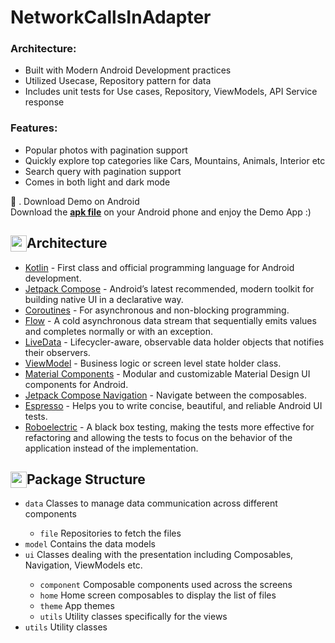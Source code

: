 # NetworkCallsInAdapter

### Architecture:
<ul>
  <li>Built with Modern Android Development practices</li>
  <li>Utilized Usecase, Repository pattern for data</li>
  <li>Includes unit tests for Use cases, Repository, ViewModels, API Service response</li>
</ul>

### Features:
<ul>
  <li>Popular photos with pagination support</li>
  <li>Quickly explore top categories like Cars, Mountains, Animals, Interior etc</li>
  <li>Search query with pagination support</li>
  <li>Comes in both light and dark mode</li>
</ul>

🔭 . Download Demo on Android <br />
Download the <a href="mailto:wajahatjawaid@gmail.com"><b>apk file</b></a> on your Android phone and enjoy the Demo App :) 

<h2> <img src="https://cdn-icons-png.flaticon.com/128/675/675579.png"
  width="26"
  height="26"
  style="float:left;">
Architecture</h2>

<ul>
  <li><a href="https://kotlinlang.org/">Kotlin</a> - First class and official programming language for Android development.</li>
  <li><a href="https://kotlinlang.org/">Jetpack Compose</a> - Android’s latest recommended, modern toolkit for building native UI in a declarative way.</li>
  <li><a href="https://kotlinlang.org/docs/coroutines-overview.html">Coroutines</a> - For asynchronous and non-blocking programming.</li>
  <li><a href="https://developer.android.com/kotlin/flow">Flow</a> - A cold asynchronous data stream that sequentially emits values and completes normally or with an exception.</li>
  <li><a href="https://developer.android.com/topic/libraries/architecture/livedata">LiveData</a> - Lifecycler-aware, observable data holder objects that notifies their observers.</li>
  <li><a href="https://developer.android.com/topic/libraries/architecture/viewmodel">ViewModel</a> - Business logic or screen level state holder class.</li>
  <li><a href="https://github.com/material-components/material-components-android">Material Components</a> - Modular and customizable Material Design UI components for Android.</li>
  <li><a href="https://developer.android.com/jetpack/compose/navigation">Jetpack Compose Navigation</a> - Navigate between the composables.</li>
  <li><a href="https://developer.android.com/training/testing/espresso">Espresso</a> - Helps you to write concise, beautiful, and reliable Android UI tests.</li>
  <li><a href="https://robolectric.org/">Roboelectric</a> - A black box testing, making the tests more effective for refactoring and allowing the tests to focus on the behavior of the application instead of the implementation.</li>
</ul>

<h2> <img src="https://cdn-icons-png.flaticon.com/512/756/756940.png"
  width="26"
  height="26"
  style="float:left;">  Package Structure</h2>

<ul>
  <li><code>data</code> Classes to manage data communication across different components</li>
    <ul>
      <li><code>file</code> Repositories to fetch the files</li>
    </ul>
    <li><code>model</code> Contains the data models</li>
    <li><code>ui</code> Classes dealing with the presentation including Composables, Navigation, ViewModels etc.</li>
      <ul>
        <li><code>component</code> Composable components used across the screens</li>
        <li><code>home</code> Home screen composables to display the list of files</li>
        <li><code>theme</code> App themes</li>
        <li><code>utils</code> Utility classes specifically for the views</li>
      </ul>
    <li><code>utils</code> Utility classes</li>
</ul>
